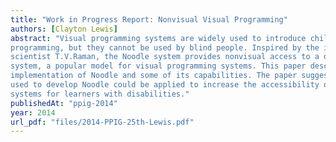 ```yaml
---
title: "Work in Progress Report: Nonvisual Visual Programming"
authors: [Clayton Lewis]
abstract: "Visual programming systems are widely used to introduce children and other learners to
programming, but they cannot be used by blind people. Inspired by the ideas of blind computer
scientist T.V.Raman, the Noodle system provides nonvisual access to a dataflow programming
system, a popular model for visual programming systems. This paper describes the design and
implementation of Noodle and some of its capabilities. The paper suggests that the same approach
used to develop Noodle could be applied to increase the accessibility of other visual programming
systems for learners with disabilities."
publishedAt: "ppig-2014"
year: 2014
url_pdf: "files/2014-PPIG-25th-Lewis.pdf"
---
```

